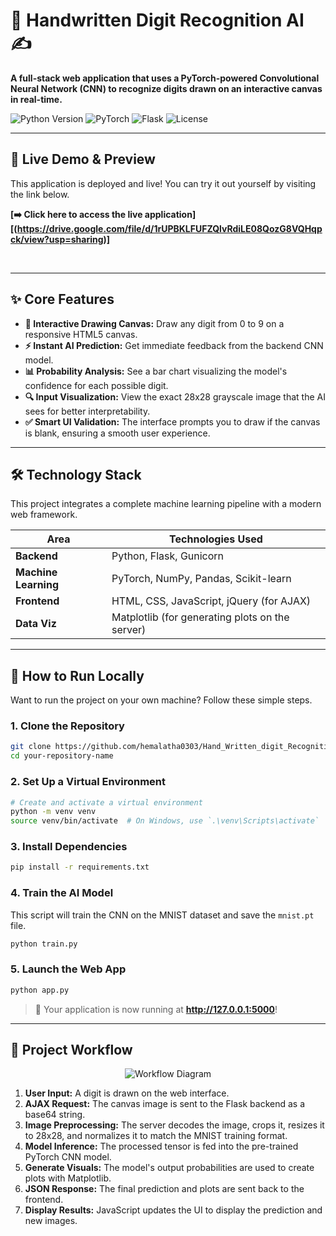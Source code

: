 
# 🧠 Handwritten Digit Recognition AI ✍️

**A full-stack web application that uses a PyTorch-powered Convolutional Neural Network (CNN) to recognize digits drawn on an interactive canvas in real-time.**

<p>
  <img src="https://img.shields.io/badge/Python-3.8%2B-blue?style=for-the-badge&logo=python" alt="Python Version">
  <img src="https://img.shields.io/badge/PyTorch-%23EE4C2C.svg?style=for-the-badge&logo=PyTorch&logoColor=white" alt="PyTorch">
  <img src="https://img.shields.io/badge/Flask-000000?style=for-the-badge&logo=flask&logoColor=white" alt="Flask">
  <img src="https://img.shields.io/badge/License-MIT-green.svg?style=for-the-badge" alt="License">
</p>

</div>

---

## 🚀 Live Demo & Preview

This application is deployed and live! You can try it out yourself by visiting the link below.

**[➡️ Click here to access the live application][(https://drive.google.com/file/d/1rUPBKLFUFZQlvRdiLE08QozG8VQHqpck/view?usp=sharing)]**

<br>

---

## ✨ Core Features

* **🎨 Interactive Drawing Canvas:** Draw any digit from 0 to 9 on a responsive HTML5 canvas.
* **⚡ Instant AI Prediction:** Get immediate feedback from the backend CNN model.
* **📊 Probability Analysis:** See a bar chart visualizing the model's confidence for each possible digit.
* **🔍 Input Visualization:** View the exact 28x28 grayscale image that the AI sees for better interpretability.
* **✅ Smart UI Validation:** The interface prompts you to draw if the canvas is blank, ensuring a smooth user experience.

---

## 🛠️ Technology Stack

This project integrates a complete machine learning pipeline with a modern web framework.

| Area              | Technologies Used                               |
| ----------------- | ----------------------------------------------- |
| **Backend** | Python, Flask, Gunicorn                         |
| **Machine Learning** | PyTorch, NumPy, Pandas, Scikit-learn          |
| **Frontend** | HTML, CSS, JavaScript, jQuery (for AJAX)        |
| **Data Viz** | Matplotlib (for generating plots on the server) |

---

## 🚀 How to Run Locally

Want to run the project on your own machine? Follow these simple steps.

### 1. **Clone the Repository**
```bash
git clone https://github.com/hemalatha0303/Hand_Written_digit_Recognition_flask_app.git
cd your-repository-name
```

### 2. **Set Up a Virtual Environment**
```bash
# Create and activate a virtual environment
python -m venv venv
source venv/bin/activate  # On Windows, use `.\venv\Scripts\activate`
```

### 3. **Install Dependencies**
```bash
pip install -r requirements.txt
```

### 4. **Train the AI Model**
This script will train the CNN on the MNIST dataset and save the `mnist.pt` file.
```bash
python train.py
```

### 5. **Launch the Web App**
```bash
python app.py
```
> 🎉 Your application is now running at **http://127.0.0.1:5000**!

---

## 🤖 Project Workflow

<div align="center">
  <img src="https://drive.google.com/file/d/1zVT-gAy-n69wpeSdCGE2Eg3wDyYEfIjt/view?usp=sharing" alt="Workflow Diagram">
</div>

1.  **User Input:** A digit is drawn on the web interface.
2.  **AJAX Request:** The canvas image is sent to the Flask backend as a base64 string.
3.  **Image Preprocessing:** The server decodes the image, crops it, resizes it to 28x28, and normalizes it to match the MNIST training format.
4.  **Model Inference:** The processed tensor is fed into the pre-trained PyTorch CNN model.
5.  **Generate Visuals:** The model's output probabilities are used to create plots with Matplotlib.
6.  **JSON Response:** The final prediction and plots are sent back to the frontend.
7.  **Display Results:** JavaScript updates the UI to display the prediction and new images.

